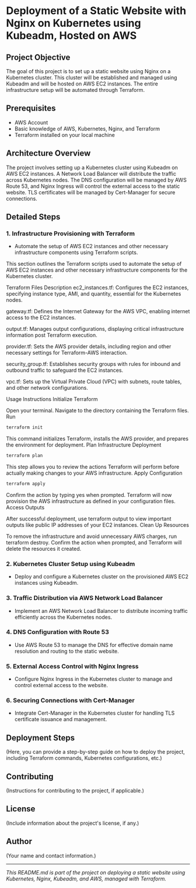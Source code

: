 # Deployment of a Static Website with Nginx on Kubernetes using Kubeadm, Hosted on AWS

## Project Objective
The goal of this project is to set up a static website using Nginx on a Kubernetes cluster. This cluster will be established and managed using Kubeadm and will be hosted on AWS EC2 instances. The entire infrastructure setup will be automated through Terraform.

## Prerequisites
- AWS Account
- Basic knowledge of AWS, Kubernetes, Nginx, and Terraform
- Terraform installed on your local machine

## Architecture Overview
The project involves setting up a Kubernetes cluster using Kubeadm on AWS EC2 instances. A Network Load Balancer will distribute the traffic across Kubernetes nodes. The DNS configuration will be managed by AWS Route 53, and Nginx Ingress will control the external access to the static website. TLS certificates will be managed by Cert-Manager for secure connections.

## Detailed Steps

### 1. Infrastructure Provisioning with Terraform
- Automate the setup of AWS EC2 instances and other necessary infrastructure components using Terraform scripts.

This section outlines the Terraform scripts used to automate the setup of AWS EC2 instances and other necessary infrastructure components for the Kubernetes cluster.

Terraform Files Description
ec2_instances.tf: Configures the EC2 instances, specifying instance type, AMI, and quantity, essential for the Kubernetes nodes.

gateway.tf: Defines the Internet Gateway for the AWS VPC, enabling internet access to the EC2 instances.

output.tf: Manages output configurations, displaying critical infrastructure information post Terraform execution.

provider.tf: Sets the AWS provider details, including region and other necessary settings for Terraform-AWS interaction.

security_group.tf: Establishes security groups with rules for inbound and outbound traffic to safeguard the EC2 instances.

vpc.tf: Sets up the Virtual Private Cloud (VPC) with subnets, route tables, and other network configurations.

Usage Instructions
Initialize Terraform

Open your terminal.
Navigate to the directory containing the Terraform files.
Run
```bash
terraform init
```
This command initializes Terraform, installs the AWS provider, and prepares the environment for deployment.
Plan Infrastructure Deployment

```bash
terraform plan
```
This step allows you to review the actions Terraform will perform before actually making changes to your AWS infrastructure.
Apply Configuration

```bash
terraform apply
```
Confirm the action by typing yes when prompted.
Terraform will now provision the AWS infrastructure as defined in your configuration files.
Access Outputs

After successful deployment, use terraform output to view important outputs like public IP addresses of your EC2 instances.
Clean Up Resources

To remove the infrastructure and avoid unnecessary AWS charges, run terraform destroy.
Confirm the action when prompted, and Terraform will delete the resources it created.

### 2. Kubernetes Cluster Setup using Kubeadm
- Deploy and configure a Kubernetes cluster on the provisioned AWS EC2 instances using Kubeadm.

### 3. Traffic Distribution via AWS Network Load Balancer
- Implement an AWS Network Load Balancer to distribute incoming traffic efficiently across the Kubernetes nodes.

### 4. DNS Configuration with Route 53
- Use AWS Route 53 to manage the DNS for effective domain name resolution and routing to the static website.

### 5. External Access Control with Nginx Ingress
- Configure Nginx Ingress in the Kubernetes cluster to manage and control external access to the website.

### 6. Securing Connections with Cert-Manager
- Integrate Cert-Manager in the Kubernetes cluster for handling TLS certificate issuance and management.

## Deployment Steps
(Here, you can provide a step-by-step guide on how to deploy the project, including Terraform commands, Kubernetes configurations, etc.)

## Contributing
(Instructions for contributing to the project, if applicable.)

## License
(Include information about the project's license, if any.)

## Author
(Your name and contact information.)

---

*This README.md is part of the project on deploying a static website using Kubernetes, Nginx, Kubeadm, and AWS, managed with Terraform.*
